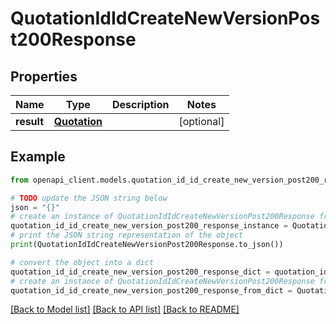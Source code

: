 # QuotationIdIdCreateNewVersionPost200Response


## Properties

Name | Type | Description | Notes
------------ | ------------- | ------------- | -------------
**result** | [**Quotation**](Quotation.md) |  | [optional] 

## Example

```python
from openapi_client.models.quotation_id_id_create_new_version_post200_response import QuotationIdIdCreateNewVersionPost200Response

# TODO update the JSON string below
json = "{}"
# create an instance of QuotationIdIdCreateNewVersionPost200Response from a JSON string
quotation_id_id_create_new_version_post200_response_instance = QuotationIdIdCreateNewVersionPost200Response.from_json(json)
# print the JSON string representation of the object
print(QuotationIdIdCreateNewVersionPost200Response.to_json())

# convert the object into a dict
quotation_id_id_create_new_version_post200_response_dict = quotation_id_id_create_new_version_post200_response_instance.to_dict()
# create an instance of QuotationIdIdCreateNewVersionPost200Response from a dict
quotation_id_id_create_new_version_post200_response_from_dict = QuotationIdIdCreateNewVersionPost200Response.from_dict(quotation_id_id_create_new_version_post200_response_dict)
```
[[Back to Model list]](../README.md#documentation-for-models) [[Back to API list]](../README.md#documentation-for-api-endpoints) [[Back to README]](../README.md)


